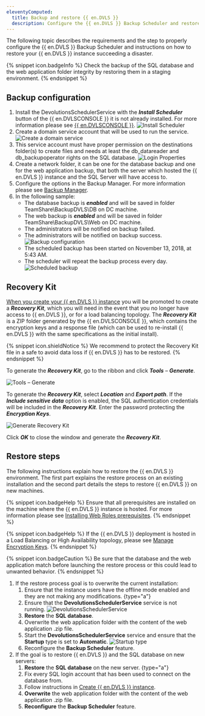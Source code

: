 ```yaml
---
eleventyComputed:
  title: Backup and restore {{ en.DVLS }}
  description: Configure the {{ en.DVLS }} Backup Scheduler and restore your {{ en.DVLS }} instance succeeding a disaster.
---
```

The following topic describes the requirements and the step to properly configure the {{ en.DVLS }} Backup Scheduler and instructions on how to restore your {{ en.DVLS }} instance succeeding a disaster.

{% snippet icon.badgeInfo %}
Check the backup of the SQL database and the web application folder integrity by restoring them in a staging environment.
{% endsnippet %}

## Backup configuration

1. Install the DevolutionsSchedulerService with the ***Install Scheduler*** button of the {{ en.DVLSCONSOLE }} it is not already installed. For more information please see [{{ en.DVLSCONSOLE }}](/server/management/devolutions-server-console/).
![Install Scheduler](https://cdnweb.devolutions.net/docs/docs_en_kb_KB4359.png)
1. Create a domain service account that will be used to run the service.
![Create a domain service](https://cdnweb.devolutions.net/docs/docs_en_kb_KB4360.png)
1. This service account must have proper permission on the destinations folder(s) to create files and needs at least the db_datareader and db_backupoperator rights on the SQL database.
![Login Properties](https://cdnweb.devolutions.net/docs/docs_en_kb_KB4361.png)
1. Create a network folder, it can be one for the database backup and one for the web application backup, that both the server which hosted the {{ en.DVLS }} instance and the SQL Server will have access to.
1. Configure the options in the Backup Manager. For more information please see [Backup Manager](/server/web-interface/administration/backup/backup-manager/).
1. In the following sample:
    * The database backup is ***enabled*** and will be saved in folder TeamShare\BackupDVLS\DB on DC machine.
    * The web backup is ***enabled*** and will be saved in folder TeamShare\BackupDVLS\Web on DC machine.
    * The administrators will be notified on backup failed.
    * The administrators will be notified on backup success.
![Backup configuration](https://cdnweb.devolutions.net/docs/docs_en_kb_KB6035.png)
    * The scheduled backup has been started on November 13, 2018, at 5:43 AM.
    * The scheduler will repeat the backup process every day.
![Scheduled backup](https://cdnweb.devolutions.net/docs/docs_en_kb_KB6036.png)

## Recovery Kit

 [When you create your {{ en.DVLS }} instance](/server/installation/create-server-instance/) you will be promoted to create a ***Recovery Kit***, which you will need in the event that you no longer have access to {{ en.DVLS }}, or for a load balancing topology. The ***Recovery Kit*** is a ZIP folder generated by the {{ en.DVLSCONSOLE }}, which contains the encryption keys and a response file (which can be used to re-install {{ en.DVLS }} with the same specifications as the initial install).

{% snippet icon.shieldNotice %}
We recommend to protect the Recovery Kit file in a safe to avoid data loss if {{ en.DVLS }} has to be restored.
{% endsnippet %}

To generate the ***Recovery Kit***, go to the ribbon and click ***Tools*** – ***Generate***.

![Tools – Generate](https://cdnweb.devolutions.net/docs/docs_en_kb_KB6039.png)

To generate the ***Recovery Kit***, select ***Location*** and ***Export path***. If the ***Include sensitive data*** option is enabled, the SQL authentication credentials will be included in the ***Recovery Kit***. Enter the password protecting the ***Encryption Keys***.

![Generate Recovery Kit](https://cdnweb.devolutions.net/docs/docs_en_kb_KB6038.png)

Click ***OK*** to close the window and generate the ***Recovery Kit***.
## Restore steps

The following instructions explain how to restore the {{ en.DVLS }} environment. The first part explains the restore process on an existing installation and the second part details the steps to restore {{ en.DVLS }} on new machines.

{% snippet icon.badgeHelp %}
Ensure that all prerequisites are installed on the machine where the {{ en.DVLS }} instance is hosted. For more information please see [Installing Web Roles prerequisites](/server/installation/installing-web-server-prerequisites/).
{% endsnippet %}

{% snippet icon.badgeHelp %}
If the {{ en.DVLS }} deployment is hosted in a Load Balancing or High Availability topology, please see [Manage Encryption Keys](/kb/devolutions-server/how-to-articles/manage-encryption-keys/).
{% endsnippet %}

{% snippet icon.badgeCaution %}
Be sure that the database and the web application match before launching the restore process or this could lead to unwanted behavior.
{% endsnippet %}

1. If the restore process goal is to overwrite the current installation:
    1. Ensure that the instance users have the offline mode enabled and they are not making any modifications.
{type="a"}
    1. Ensure that the **DevolutionsSchedulerService** service is not running.
![DevolutionsSchedulerService](https://cdnweb.devolutions.net/docs/docs_en_kb_KB4363.png)
    1. **Restore** the **SQL database**.
    1. Overwrite the web application folder with the content of the web application .zip file.
    1. Start the **DevolutionsSchedulerService** service and ensure that the **Startup** type is set to **Automatic**.
![Startup type](https://cdnweb.devolutions.net/docs/docs_en_kb_KB4364.png)
    1. Reconfigure the **Backup Scheduler** feature.
1. If the goal is to restore {{ en.DVLS }} and the SQL database on new servers:
    1. **Restore** the **SQL database** on the new server.
{type="a"}
    1. Fix every SQL login account that has been used to connect on the database from.
    1. Follow instructions in [Create {{ en.DVLS }} instance](/server/installation/create-server-instance/).
    1. **Overwrite** the web application folder with the content of the web application .zip file.
    1. **Reconfigure** the **Backup Scheduler** feature.

